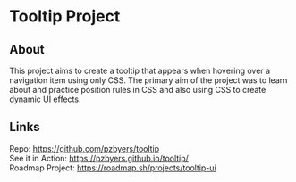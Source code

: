 # Tooltip Project

## About

This project aims to create a tooltip that appears when hovering over a navigation item using only CSS.  The primary aim of the project was to learn about and practice position rules in CSS and also using CSS to create dynamic UI effects. 

## Links

Repo: https://github.com/pzbyers/tooltip  
See it in Action: https://pzbyers.github.io/tooltip/  
Roadmap Project: https://roadmap.sh/projects/tooltip-ui